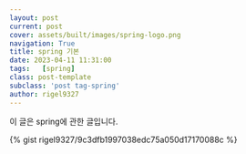 ```yaml
---
layout: post
current: post
cover: assets/built/images/spring-logo.png
navigation: True
title: spring 기본
date: 2023-04-11 11:31:00
tags:   [spring]
class: post-template
subclass: 'post tag-spring'
author: rigel9327
---
```


이 글은 spring에 관한 글입니다.


{% gist rigel9327/9c3dfb1997038edc75a050d17170088c %}